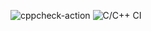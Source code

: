  ![cppcheck-action](https://github.com/99002778/Calculator/workflows/cppcheck-action/badge.svg)
 ![C/C++ CI](https://github.com/99002778/Calculator/workflows/C/C++%20CI/badge.svg)
 
